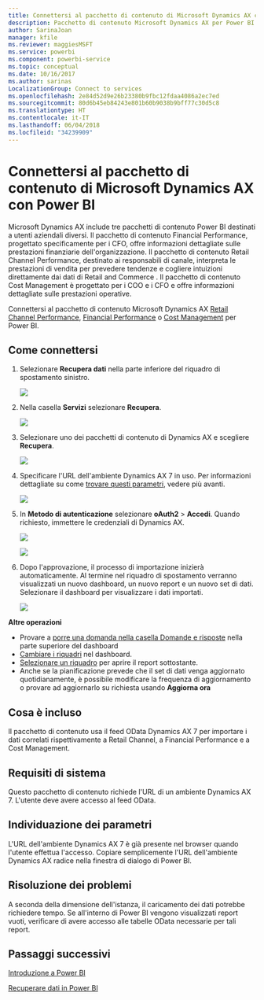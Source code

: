 ```yaml
---
title: Connettersi al pacchetto di contenuto di Microsoft Dynamics AX con Power BI
description: Pacchetto di contenuto Microsoft Dynamics AX per Power BI
author: SarinaJoan
manager: kfile
ms.reviewer: maggiesMSFT
ms.service: powerbi
ms.component: powerbi-service
ms.topic: conceptual
ms.date: 10/16/2017
ms.author: sarinas
LocalizationGroup: Connect to services
ms.openlocfilehash: 2e84d52d9e26b23380b9fbc12fdaa4086a2ec7ed
ms.sourcegitcommit: 80d6b45eb84243e801b60b9038b9bff77c30d5c8
ms.translationtype: HT
ms.contentlocale: it-IT
ms.lasthandoff: 06/04/2018
ms.locfileid: "34239909"
---
```

# <a name="connect-to-microsoft-dynamics-ax-content-pack-with-power-bi"></a>Connettersi al pacchetto di contenuto di Microsoft Dynamics AX con Power BI
Microsoft Dynamics AX include tre pacchetti di contenuto Power BI destinati a utenti aziendali diversi. Il pacchetto di contenuto Financial Performance, progettato specificamente per i CFO, offre informazioni dettagliate sulle prestazioni finanziarie dell'organizzazione. Il pacchetto di contenuto Retail Channel Performance, destinato ai responsabili di canale, interpreta le prestazioni di vendita per prevedere tendenze e cogliere intuizioni direttamente dai dati di Retail and Commerce . Il pacchetto di contenuto Cost Management è progettato per i COO e i CFO e offre informazioni dettagliate sulle prestazioni operative.

Connettersi al pacchetto di contenuto Microsoft Dynamics AX [Retail Channel Performance](https://app.powerbi.com/getdata/services/dynamics-ax-retail-channel-performance), [Financial Performance](https://app.powerbi.com/getdata/services/dynamics-ax-financial-performance) o [Cost Management](https://app.powerbi.com/getdata/services/dynamics-ax-cost-management) per Power BI.

## <a name="how-to-connect"></a>Come connettersi
1. Selezionare **Recupera dati** nella parte inferiore del riquadro di spostamento sinistro.
   
   ![](media/service-connect-to-microsoft-dynamics-ax/getdata.png)
2. Nella casella **Servizi** selezionare **Recupera**.
   
   ![](media/service-connect-to-microsoft-dynamics-ax/services.png)
3. Selezionare uno dei pacchetti di contenuto di Dynamics AX e scegliere **Recupera**.
   
   ![](media/service-connect-to-microsoft-dynamics-ax/mdax.png)
4. Specificare l'URL dell'ambiente Dynamics AX 7 in uso. Per informazioni dettagliate su come [trovare questi parametri](#FindingParams), vedere più avanti.
   
   ![](media/service-connect-to-microsoft-dynamics-ax/params.png)
5. In **Metodo di autenticazione** selezionare **oAuth2** \> **Accedi**. Quando richiesto, immettere le credenziali di Dynamics AX.
   
    ![](media/service-connect-to-microsoft-dynamics-ax/creds.png)
   
    ![](media/service-connect-to-microsoft-dynamics-ax/creds2.png)
6. Dopo l'approvazione, il processo di importazione inizierà automaticamente. Al termine nel riquadro di spostamento verranno visualizzati un nuovo dashboard, un nuovo report e un nuovo set di dati. Selezionare il dashboard per visualizzare i dati importati.
   
     ![](media/service-connect-to-microsoft-dynamics-ax/dashboard.png)

**Altre operazioni**

* Provare a [porre una domanda nella casella Domande e risposte](power-bi-q-and-a.md) nella parte superiore del dashboard
* [Cambiare i riquadri](service-dashboard-edit-tile.md) nel dashboard.
* [Selezionare un riquadro](service-dashboard-tiles.md) per aprire il report sottostante.
* Anche se la pianificazione prevede che il set di dati venga aggiornato quotidianamente, è possibile modificare la frequenza di aggiornamento o provare ad aggiornarlo su richiesta usando **Aggiorna ora**

## <a name="whats-included"></a>Cosa è incluso
Il pacchetto di contenuto usa il feed OData Dynamics AX 7 per importare i dati correlati rispettivamente a Retail Channel, a Financial Performance e a Cost Management.

## <a name="system-requirements"></a>Requisiti di sistema
Questo pacchetto di contenuto richiede l'URL di un ambiente Dynamics AX 7. L'utente deve avere accesso al feed OData.

## <a name="finding-parameters"></a>Individuazione dei parametri
<a name="FindingParams"></a>

L'URL dell'ambiente Dynamics AX 7 è già presente nel browser quando l'utente effettua l'accesso. Copiare semplicemente l'URL dell'ambiente Dynamics AX radice nella finestra di dialogo di Power BI.

## <a name="troubleshooting"></a>Risoluzione dei problemi
A seconda della dimensione dell'istanza, il caricamento dei dati potrebbe richiedere tempo. Se all'interno di Power BI vengono visualizzati report vuoti, verificare di avere accesso alle tabelle OData necessarie per tali report.

## <a name="next-steps"></a>Passaggi successivi
[Introduzione a Power BI](service-get-started.md)

[Recuperare dati in Power BI](service-get-data.md)

